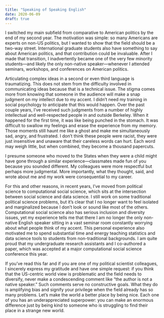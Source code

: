 ```yaml
---
title: "Speaking of Speaking English"
date: 2020-06-09
draft: true
---
```


I switched my main subfield from comparative to American politics by the end of my second year. The motivation was simple: so many Americans are experts on non-US politics, but I wanted to show that the field should be a two-way street. International graduate students also have something to say about American politics, and that contribution could be invaluable. After I made that transition, I inadvertently became one of the very few minority students—and likely the only non-native speaker—whenever I attended seminars, workshops, and conferences on American politics.

Articulating complex ideas in a second or even third language is traumatizing. This does not stem from the difficulty involved in communicating ideas because that is a technical issue. The stigma comes more from knowing that someone in the audience will make a snap judgment on my intellect due to my accent. I didn’t need my training in social psychology to anticipate that this would happen. Over the past couple years, I’ve received such judgments from a number of highly intellectual and well-respected people in and outside Berkeley. When it happened for the first time, it was like being punched in the stomach. It was difficult to swallow my feelings and erase the experience from my memory. Those moments still haunt me like a ghost and make me simultaneously sad, angry, and frustrated. I don’t think these people were racist, they were just insensitive and unaware that their careless words can hurt. Each word may weigh little, but when combined, they become a thousand papercuts.

I presume someone who moved to the States when they were a child might have gone through a similar experience—classmates made fun of you because you sounded different. My colleagues were more respectful but perhaps more judgmental. More importantly, what they thought, said, and wrote about me and my work were consequential to my career.

For this and other reasons, in recent years, I’ve moved from political science to computational social science, which sits at the intersection between social science and data science. I still work on some traditional political science problems, but it’s clear that I no longer want to feel isolated and marginalized because I don’t look or sound like most of the others. Computational social science also has serious inclusion and diversity issues, yet my experience tells me that there I am no longer the only non-native English speaker sitting in a vast seminar room constantly worrying about what people think of my accent. This personal experience also motivated me to spend substantial time and energy teaching statistics and data science tools to students from non-traditional backgrounds. I am quite proud that my undergraduate research assistants and I co-authored a paper, which was accepted at a major computational social science conference this year.

If you’ve read this far and if you are one of my political scientist colleagues, I sincerely express my gratitude and have one simple request: if you think that the US-centric world view is problematic and the field needs to diversify, never make a condescending comment like “the author is not a native speaker.” Such comments serve no constructive goals. What they do is amplifying bias and signify your privilege when the field already has so many problems. Let’s make the world a better place by being nice. Each one of you has an underappreciated superpower: you can make an enormous difference just by being kind to someone who is struggling to find their place in a strange new world.
